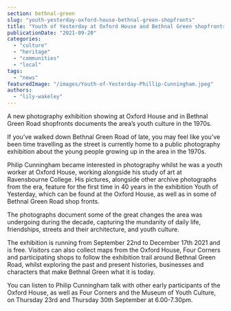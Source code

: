 ```yaml
---
section: bethnal-green
slug: "youth-yesterday-oxford-house-bethnal-green-shopfronts"
title: "Youth of Yesterday at Oxford House and Bethnal Green shopfronts"
publicationDate: "2021-09-20"
categories: 
  - "culture"
  - "heritage"
  - "communities"
  - "local"
tags: 
  - "news"
featuredImage: "/images/Youth-of-Yesterday-Phillip-Cunningham.jpeg"
authors: 
  - "lily-wakeley"
---
```


A new photography exhibition showing at Oxford House and in Bethnal Green Road shopfronts documents the area’s youth culture in the 1970s.

If you’ve walked down Bethnal Green Road of late, you may feel like you’ve been time travelling as the street is currently home to a public photography exhibition about the young people growing up in the area in the 1970s.

Philip Cunningham became interested in photography whilst he was a youth worker at Oxford House, working alongside his study of art at Ravensbourne College. His pictures, alongside other archive photographs from the era, feature for the first time in 40 years in the exhibition Youth of Yesterday, which can be found at the Oxford House, as well as in some of Bethnal Green Road shop fronts.

The photographs document some of the great changes the area was undergoing during the decade, capturing the mundanity of daily life, friendships, streets and their architecture, and youth culture.

The exhibition is running from September 22nd to December 17th 2021 and is free. Visitors can also collect maps from the Oxford House, Four Corners and participating shops to follow the exhibition trail around Bethnal Green Road, whilst exploring the past and present histories, businesses and characters that make Bethnal Green what it is today.

You can listen to Philip Cunningham talk with other early participants of the Oxford House, as well as Four Corners and the Museum of Youth Culture, on Thursday 23rd and Thursday 30th September at 6.00-7.30pm.

